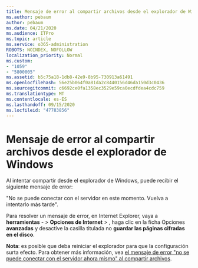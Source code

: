 ```yaml
---
title: Mensaje de error al compartir archivos desde el explorador de Windows
ms.author: pebaum
author: pebaum
ms.date: 04/21/2020
ms.audience: ITPro
ms.topic: article
ms.service: o365-administration
ROBOTS: NOINDEX, NOFOLLOW
localization_priority: Normal
ms.custom:
- "1059"
- "5800005"
ms.assetid: b5c75a18-1db8-42e9-8b95-730913a61491
ms.openlocfilehash: 56e25b064f0a81da2c8440156d46da150d3c0436
ms.sourcegitcommit: c6692ce0fa1358ec3529e59ca0ecdfdea4cdc759
ms.translationtype: MT
ms.contentlocale: es-ES
ms.lasthandoff: 09/15/2020
ms.locfileid: "47783856"
---
```

# <a name="error-message-when-sharing-files-from-windows-explorer"></a>Mensaje de error al compartir archivos desde el explorador de Windows

Al intentar compartir desde el explorador de Windows, puede recibir el siguiente mensaje de error:
  
"No se puede conectar con el servidor en este momento. Vuelva a intentarlo más tarde".
  
Para resolver un mensaje de error, en Internet Explorer, vaya a **herramientas** - \> **Opciones de Internet** \> , haga clic en la ficha Opciones **avanzadas** y desactive la casilla titulada no **guardar las páginas cifradas en el disco**.
  
 **Nota**: es posible que deba reiniciar el explorador para que la configuración surta efecto. Para obtener más información, vea [el mensaje de error "no se puede conectar con el servidor ahora mismo" al compartir archivos](https://go.microsoft.com/fwlink/?linkid=2022914).
  